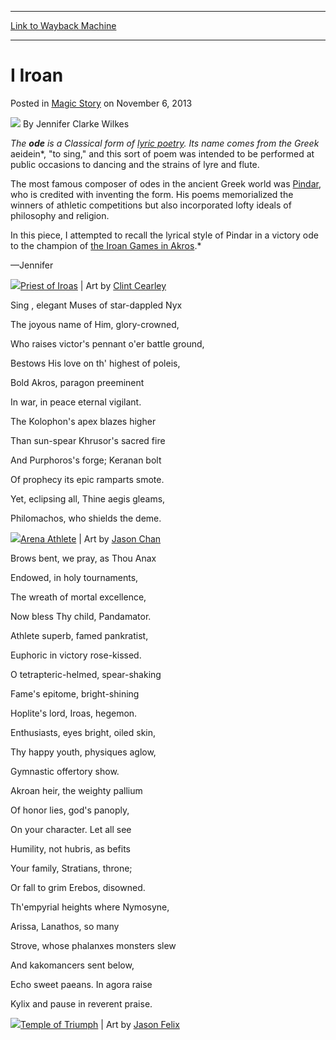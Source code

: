 
---
[Link to Wayback Machine](https://web.archive.org/web/20170330205951/http://magic.wizards.com/en/articles/archive/uncharted-realms/i-iroan-2013-11-06)

[_metadata_:author]:- "Jennifer Clarke Wilkes"
[_metadata_:description]:- "&#13; The ode is a Classical form of lyric poetry. Its name comes from the Greek aeidein, `to sing,` and this sort of poem was intended to be performed at public occasions to dancing and the strains of lyre and flute."
[_metadata_:generator]:- "Drupal 7 (http://drupal.org)"
[_metadata_:node]:- "696296"
[_metadata_:publish_date]:- "2013-11-06"
[_metadata_:source]:- "div-main-content"
[_metadata_:title]:- "I Iroan"
[_metadata_:wayback_capture_timestamp]:- "2017-03-30 20:59:51"
[_metadata_:wayback_raw_url]:- "https://web.archive.org/web/20170330205951id_/http://magic.wizards.com/en/articles/archive/uncharted-realms/i-iroan-2013-11-06"
[_metadata_:wayback_url]:- "http://magic.wizards.com/en/articles/archive/uncharted-realms/i-iroan-2013-11-06"
---


I Iroan
=======



 Posted in [Magic Story](/en/articles/columns/magic-story)
 on November 6, 2013 






![](https://media.magic.wizards.com/styles/auth_small/public/images/person/authorpic_jenniferclarkewilkes_0.jpg)
By Jennifer Clarke Wilkes












*The **ode** is a Classical form of [lyric poetry](http://www.poets.org/viewmedia.php/prmMID/5784). Its name comes from the Greek* aeidein*, "to sing," and this sort of poem was intended to be performed at public occasions to dancing and the strains of lyre and flute.  
  

The most famous composer of odes in the ancient Greek world was [Pindar](http://en.wikipedia.org/wiki/Pindar), who is credited with inventing the form. His poems memorialized the winners of athletic competitions but also incorporated lofty ideals of philosophy and religion.  
  

In this piece, I attempted to recall the lyrical style of Pindar in a victory ode to the champion of [the Iroan Games in Akros](/en/articles/archive/making-magic/planeswalkers-guide-theros-part-2-2013-08-28).* 


—Jennifer


![](https://media.magic.wizards.com/image_legacy_migration/images/magic/daily/ur/ur272_priestofiroas.jpg)[Priest of Iroas](http://gatherer.wizards.com/Pages/Card/Details.aspx?name=Priest+of+Iroas) | Art by [Clint Cearley](http://gatherer.wizards.com/Pages/Search/Default.aspx?output=spoiler&method=visual&action=advanced&artist=%5B%22Clint+Cearley%22%5D)


Sing , elegant Muses of star-dappled Nyx  

The joyous name of Him, glory-crowned,  

Who raises victor's pennant o'er battle ground,  

Bestows His love on th' highest of poleis,  

Bold Akros, paragon preeminent  

In war, in peace eternal vigilant.  

The Kolophon's apex blazes higher  

Than sun-spear Khrusor's sacred fire  

And Purphoros's forge; Keranan bolt  

Of prophecy its epic ramparts smote.  

Yet, eclipsing all, Thine aegis gleams,  

Philomachos, who shields the deme.


  
  
![](https://media.magic.wizards.com/image_legacy_migration/images/magic/daily/ur/ur272_arenaathlete.jpg)[Arena Athlete](http://gatherer.wizards.com/Pages/Card/Details.aspx?name=Arena+Athlete) | Art by [Jason Chan](http://gatherer.wizards.com/Pages/Search/Default.aspx?output=spoiler&method=visual&action=advanced&artist=%5B%22Jason+Chan%22%5D)


Brows bent, we pray, as Thou Anax  

Endowed, in holy tournaments,  

The wreath of mortal excellence,  

Now bless Thy child, Pandamator.  

Athlete superb, famed pankratist,  

Euphoric in victory rose-kissed.  

O tetrapteric-helmed, spear-shaking  

Fame's epitome, bright-shining  

Hoplite's lord, Iroas, hegemon.  

Enthusiasts, eyes bright, oiled skin,  

Thy happy youth, physiques aglow,  

Gymnastic offertory show.  

Akroan heir, the weighty pallium  

Of honor lies, god's panoply,  

On your character. Let all see  

Humility, not hubris, as befits  

Your family, Stratians, throne;  

Or fall to grim Erebos, disowned.  

Th'empyrial heights where Nymosyne,  

Arissa, Lanathos, so many  

Strove, whose phalanxes monsters slew  

And kakomancers sent below,  

Echo sweet paeans. In agora raise  

Kylix and pause in reverent praise.


  
  
![](https://media.magic.wizards.com/image_legacy_migration/images/magic/daily/ur/ur272_templeoftriumph.jpg)[Temple of Triumph](http://gatherer.wizards.com/Pages/Card/Details.aspx?name=Temple+of+Triumph) | Art by [Jason Felix](http://gatherer.wizards.com/Pages/Search/Default.aspx?output=spoiler&method=visual&action=advanced&artist=%5B%22Jason+Felix%22%5D)




 
 






